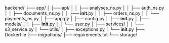 backend/
├── app/
│   ├── api/
│   │   ├── analyses_ns.py
│   │   ├── auth_ns.py
│   │   ├── documents_ns.py
│   │   ├── __init__.py
│   │   ├── orders_ns.py
│   │   └── payments_ns.py
│   ├── app.py
│   ├── config.py
│   ├── __init__.py
│   ├── models/
│   │   ├── __init__.py
│   │   └── user.py
│   ├── services/
│   │   └── s3_service.py
│   └── utils/
│       ├── exceptions.py
│       └── __init__.py
├── Dockerfile
├── migrations/
├── requirements.txt
└── storage/
